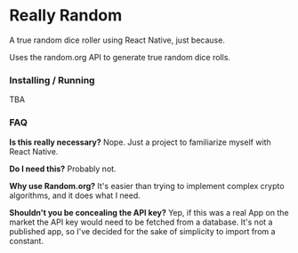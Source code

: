 # Really Random

A true random dice roller using React Native, just because.

Uses the random.org API to generate true random dice rolls.

### Installing / Running

TBA

### FAQ

**Is this really necessary?** Nope. Just a project to familiarize myself with React Native.

**Do I need this?** Probably not.

**Why use Random.org?** It's easier than trying to implement complex crypto algorithms, and it does what I need. 

**Shouldn't you be concealing the API key?** Yep, if this was a real App on the market the API key would need to be fetched from a database. It's not a published app, so I've decided for the sake of simplicity to import from a constant.
